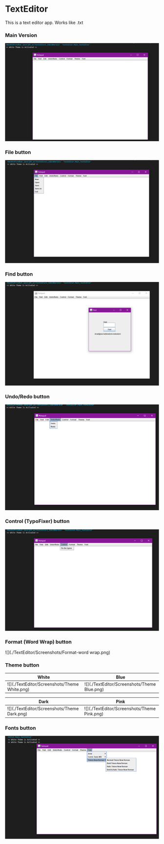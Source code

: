 # TextEditor
 This is a text editor app. Works like .txt

###  Main Version

![](./TextEditor/Screenshots/Main.png) 


###  File button

![](./TextEditor/Screenshots/File.png) 


###  Find button

![](./TextEditor/Screenshots/Find.png) 


###  Undo/Redo button

![](./TextEditor/Screenshots/Undo-Redo.png) 


###  Control (TypoFixer) button

![](./TextEditor/Screenshots/Control-TypoFixer.png) 


###  Format (Word Wrap) button

![](./TextEditor/Screenshots/Format-word wrap.png) 


###  Theme button


| White						     | Blue                                           |
| -------------------------------------------------- | ---------------------------------------------- |
| ![](./TextEditor/Screenshots/Theme White.png)      | ![](./TextEditor/Screenshots/Theme Blue.png)   |

| Dark                                               | Pink                                           |
| -------------------------------------------------- | ---------------------------------------------- |
| ![](./TextEditor/Screenshots/Theme Dark.png)       | ![](./TextEditor/Screenshots/Theme Pink.png)   |


###  Fonts button

![](./TextEditor/Screenshots/Fonts.png) 

